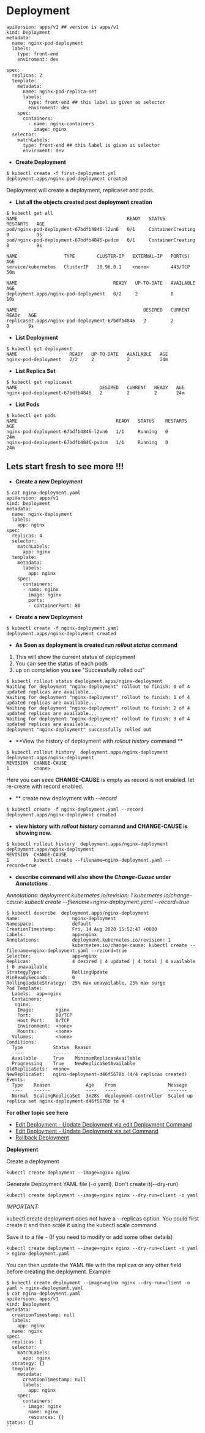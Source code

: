 #  Deployment 

```
apiVersion: apps/v1 ## version is apps/v1
kind: Deployment
metadata:
  name: nginx-pod-deployment
  labels:
    type: front-end 
    enviroment: dev 
  
spec:
  replicas: 2
  template:
    metadata:
      name: nginx-pod-replica-set
      labels:
        type: front-end ## this label is given as selector  
        enviroment: dev 
    spec:
      containers:
        - name: nginx-containers
          image: nginx
  selector:
    matchLabels:
      type: front-end ## this label is given as selector  
      enviroment: dev
```



- **Create Deployment** 
```
$ kubectl create -f first-deployment.yml
deployment.apps/nginx-pod-deployment created
```

Deployment will create a deployment, replicaset and pods. 


- **List all the objects created post deployment creation**
```
$ kubectl get all
NAME                                        READY   STATUS              RESTARTS   AGE
pod/nginx-pod-deployment-67bdfb4846-l2vn6   0/1     ContainerCreating   0          9s
pod/nginx-pod-deployment-67bdfb4846-pvdcm   0/1     ContainerCreating   0          9s

NAME                 TYPE        CLUSTER-IP   EXTERNAL-IP   PORT(S)   AGE
service/kubernetes   ClusterIP   10.96.0.1    <none>        443/TCP   50m

NAME                                   READY   UP-TO-DATE   AVAILABLE   AGE
deployment.apps/nginx-pod-deployment   0/2     2            0           10s

NAME                                              DESIRED   CURRENT   READY   AGE
replicaset.apps/nginx-pod-deployment-67bdfb4846   2         2         0       9s
```

- **List Deployment**

```
$ kubectl get deployment
NAME                   READY   UP-TO-DATE   AVAILABLE   AGE
nginx-pod-deployment   2/2     2            2           24m
```

- **List Replica Set**
```
$ kubectl get replicaset
NAME                              DESIRED   CURRENT   READY   AGE
nginx-pod-deployment-67bdfb4846   2         2         2       24m
```

- **List Pods**
```
$ kubectl get pods
NAME                                    READY   STATUS    RESTARTS   AGE
nginx-pod-deployment-67bdfb4846-l2vn6   1/1     Running   0          24m
nginx-pod-deployment-67bdfb4846-pvdcm   1/1     Running   0          24m
```

## Lets start fresh  to see more !!! ###

- **Create a new Deployment**

```
$ cat nginx-deployment.yaml
apiVersion: apps/v1
kind: Deployment
metadata:
  name: nginx-deployment
  labels:
    app: nginx
spec:
  replicas: 4
  selector:
    matchLabels:
      app: nginx
  template:
    metadata:
      labels:
        app: nginx
    spec:
      containers:
      - name: nginx
        image: nginx
        ports:
        - containerPort: 80

```

- **Create a new Deployment**
```
$ kubectl create -f nginx-deployment.yaml
deployment.apps/nginx-deployment created
```

- **As Soon as deployment is created run *rollout status* command**
1. This will show the current status of deployment 
2. You can see the status of each pods 
3. up on completion you see "Successfully rolled out"

```
$ kubectl rollout status deployment.apps/nginx-deployment
Waiting for deployment "nginx-deployment" rollout to finish: 0 of 4 updated replicas are available...
Waiting for deployment "nginx-deployment" rollout to finish: 1 of 4 updated replicas are available...
Waiting for deployment "nginx-deployment" rollout to finish: 2 of 4 updated replicas are available...
Waiting for deployment "nginx-deployment" rollout to finish: 3 of 4 updated replicas are available...
deployment "nginx-deployment" successfully rolled out
```

- **View the history of deployment with *rollout history* command **

```
$ kubectl rollout history  deployment.apps/nginx-deployment
deployment.apps/nginx-deployment
REVISION  CHANGE-CAUSE
1         <none>
```

Here you can seee **CHANGE-CAUSE** is empty as record is not enabled. let re-create with record enabled.

- ** create new deployment with *--record*  
```
$ kubectl create -f nginx-deployment.yaml --record
deployment.apps/nginx-deployment created
```

- **view history with *rollout history* comamnd and CHANGE-CAUSE is showing now.**    
```
$ kubectl rollout history  deployment.apps/nginx-deployment
deployment.apps/nginx-deployment
REVISION  CHANGE-CAUSE
1         kubectl create --filename=nginx-deployment.yaml --record=true
```

- **describe command will also show the *Change-Cuase* under *Annotations*** .    

*Annotations:            deployment.kubernetes.io/revision: 1*
*kubernetes.io/change-cause: kubectl create --filename=nginx-deployment.yaml --record=true*

```
$ kubectl describe  deployment.apps/nginx-deployment
Name:                   nginx-deployment
Namespace:              default
CreationTimestamp:      Fri, 14 Aug 2020 15:52:47 +0000
Labels:                 app=nginx
Annotations:            deployment.kubernetes.io/revision: 1
                        kubernetes.io/change-cause: kubectl create --filename=nginx-deployment.yaml --record=true
Selector:               app=nginx
Replicas:               4 desired | 4 updated | 4 total | 4 available | 0 unavailable
StrategyType:           RollingUpdate
MinReadySeconds:        0
RollingUpdateStrategy:  25% max unavailable, 25% max surge
Pod Template:
  Labels:  app=nginx
  Containers:
   nginx:
    Image:        nginx
    Port:         80/TCP
    Host Port:    0/TCP
    Environment:  <none>
    Mounts:       <none>
  Volumes:        <none>
Conditions:
  Type           Status  Reason
  ----           ------  ------
  Available      True    MinimumReplicasAvailable
  Progressing    True    NewReplicaSetAvailable
OldReplicaSets:  <none>
NewReplicaSet:   nginx-deployment-d46f5678b (4/4 replicas created)
Events:
  Type    Reason             Age    From                   Message
  ----    ------             ----   ----                   -------
  Normal  ScalingReplicaSet  3m28s  deployment-controller  Scaled up replica set nginx-deployment-d46f5678b to 4

```




**For other topic see here** 
- [Edit Deployment - Update Deployment via edit Deployment Command](Update-image-edit-deployment.md)
- [Edit Deployment - Update Deployment via set  Command](Update-image-set-commandy.md)
- [Rollback Deployment ](rollback-deployment.md)

**Deployment**

Create a deployment
```
kubectl create deployment --image=nginx nginx
```
Generate Deployment YAML file (-o yaml). Don't create it(--dry-run)
```
kubectl create deployment --image=nginx nginx --dry-run=client -o yaml
```
*IMPORTANT:*

kubectl create deployment does not have a --replicas option. You could first create it and then scale it using the kubectl scale command.

Save it to a file - (If you need to modify or add some other details)
```
kubectl create deployment --image=nginx nginx --dry-run=client -o yaml > nginx-deployment.yaml
```
You can then update the YAML file with the replicas or any other field before creating the deployment.
Example
```
$ kubectl create deployment --image=nginx nginx --dry-run=client -o yaml > nginx-deployment.yaml
$ cat nginx-deployment.yaml
apiVersion: apps/v1
kind: Deployment
metadata:
  creationTimestamp: null
  labels:
    app: nginx
  name: nginx
spec:
  replicas: 1
  selector:
    matchLabels:
      app: nginx
  strategy: {}
  template:
    metadata:
      creationTimestamp: null
      labels:
        app: nginx
    spec:
      containers:
      - image: nginx
        name: nginx
        resources: {}
status: {}
``